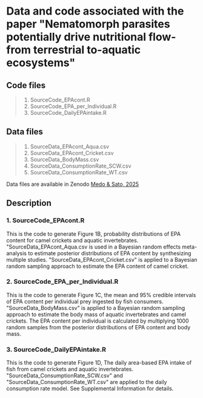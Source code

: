 # Data and code associated with the paper "Nematomorph parasites potentially drive nutritional flow-from terrestrial to-aquatic ecosystems"
## Code files
> 1. SourceCode_EPAcont.R
> 2. SourceCode_EPA_per_Individual.R
> 3. SourceCode_DailyEPAintake.R

## Data files
> 1. SourceData_EPAcont_Aqua.csv
> 2. SourceData_EPAcont_Cricket.csv
> 3. SourceData_BodyMass.csv
> 4. SourceData_ConsumptionRate_SCW.csv
> 5. SourceData_ConsumptionRate_WT.csv

Data files are available in Zenodo [Medo & Sato, 2025](https://doi.org/10.5281/zenodo.15003386)

## Description
### 1. SourceCode_EPAcont.R
This is the code to generate Figure 1B, probability distributions of EPA content for camel crickets and aquatic invertebrates. 
"SourceData_EPAcont_Aqua.csv is used in a Bayesian random effects meta-analysis to estimate posterior distributions of EPA content by synthesizing multiple studies. 
"SourceData_EPAcont_Cricket.csv" is applied to a Bayesian random sampling approach to estimate the EPA content of camel cricket.

### 2. SourceCode_EPA_per_Individual.R
This is the code to generate Figure 1C, the mean and 95% credible intervals of EPA content per individual prey ingested by fish consumers.
"SourceData_BodyMass.csv" is applied to a Bayesian random sampling approach to estimate the body mass of aquatic invertebrates and camel crickets.
The EPA content per individual is calculated by multiplying 1000 random samples from the posterior distributions of EPA content and body mass.

### 3. SourceCode_DailyEPAintake.R
This is the code to generate Figure 1D, The daily area-based EPA intake of fish from camel crickets and aquatic invertebrates.
"SourceData_ConsumptionRate_SCW.csv" and "SourceData_ConsumptionRate_WT.csv" are applied to the daily consumption rate model.
See Supplemental Information for details.

